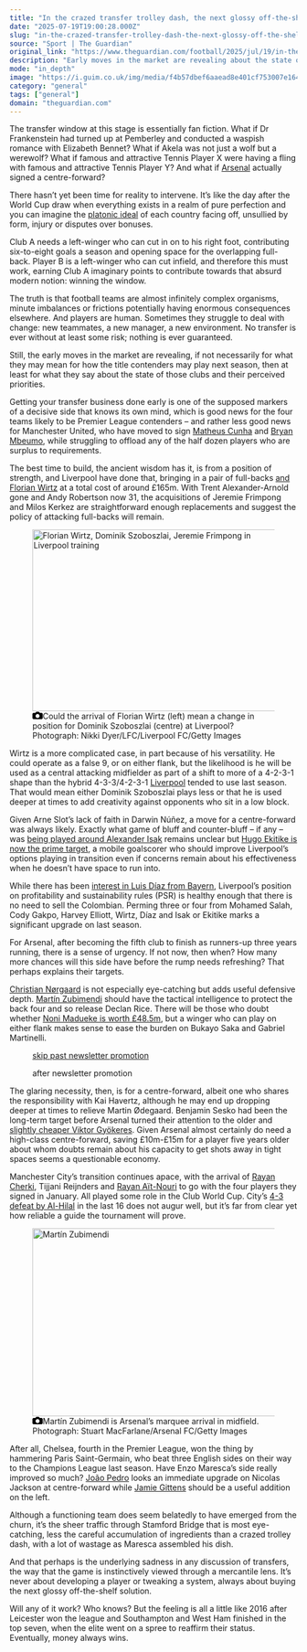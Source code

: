 ```yaml
---
title: "In the crazed transfer trolley dash, the next glossy off-the-shelf solution is all the rage | Jonathan Wilson"
date: "2025-07-19T19:00:28.000Z"
slug: "in-the-crazed-transfer-trolley-dash-the-next-glossy-off-the-shelf-solution-is-all-the-rage-or-jonathan-wilson"
source: "Sport | The Guardian"
original_link: "https://www.theguardian.com/football/2025/jul/19/in-the-crazed-transfer-trolley-dash-the-next-glossy-off-the-shelf-solution-is-all-the-rage"
description: "Early moves in the market are revealing about the state of the Premier League title contenders and their priorities The transfer window at this stage is essentially fan fiction. What if Dr Frankenstein had turned up at Pemberley and conducted a waspish romance with Elizabeth Bennet? What if Akela was not just a wolf but a werewolf? What if famous and attractive Tennis Player X were having a fling with famous and attractive Tennis Player Y? And what if Arsenal actually signed a centre-forward? There hasn’t yet been time for reality to intervene. It’s like the day after the World Cup draw when everything exists in a realm of pure perfection and you can imagine the platonic ideal of each country facing off, unsullied by form, injury or disputes over bonuses.  Continue reading..."
mode: "in_depth"
image: "https://i.guim.co.uk/img/media/f4b57dbef6aaead8e401cf753007e164c215a08c/0_0_3750_3000/master/3750.jpg?width=1200&height=630&quality=85&auto=format&fit=crop&precrop=40:21,offset-x50,offset-y0&overlay-align=bottom%2Cleft&overlay-width=100p&overlay-base64=L2ltZy9zdGF0aWMvb3ZlcmxheXMvdGctb3BpbmlvbnMucG5n&enable=upscale&s=b73e59beeb3129c589a1136af3201938"
category: "general"
tags: ["general"]
domain: "theguardian.com"
---
```

<div id="readability-page-1" class="page"><div id="maincontent"><p><span>T</span>he transfer window at this stage is essentially fan fiction. What if Dr Frankenstein had turned up at Pemberley and conducted a waspish romance with Elizabeth Bennet? What if Akela was not just a wolf but a werewolf? What if famous and attractive Tennis Player X were having a fling with famous and attractive Tennis Player Y? And what if <a href="https://www.theguardian.com/football/arsenal" data-link-name="in body link" data-component="auto-linked-tag">Arsenal</a> actually signed a centre-forward?</p><p>There hasn’t yet been time for reality to intervene. It’s like the day after the World Cup draw when everything exists in a realm of pure perfection and you can imagine the <a href="https://www.theguardian.com/books/2006/aug/05/shopping.plato" data-link-name="in body link">platonic ideal</a> of each country facing off, unsullied by form, injury or disputes over bonuses.</p><p>Club A needs a left-winger who can cut in on to his right foot, contributing six-to-eight goals a season and opening space for the overlapping full-back. Player B is a left-winger who can cut infield, and therefore this must work, earning Club A imaginary points to contribute towards that absurd modern notion: winning the window.</p><figure id="fc9f6c6c-2f7a-4aa6-a51f-65f14253d106" data-spacefinder-role="richLink" data-spacefinder-type="model.dotcomrendering.pageElements.RichLinkBlockElement"><gu-island name="RichLinkComponent" priority="feature" deferuntil="idle" props="{&quot;richLinkIndex&quot;:3,&quot;element&quot;:{&quot;_type&quot;:&quot;model.dotcomrendering.pageElements.RichLinkBlockElement&quot;,&quot;prefix&quot;:&quot;Related: &quot;,&quot;text&quot;:&quot;Men’s transfer window summer 2025: all deals from Europe’s top five leagues&quot;,&quot;elementId&quot;:&quot;fc9f6c6c-2f7a-4aa6-a51f-65f14253d106&quot;,&quot;role&quot;:&quot;richLink&quot;,&quot;url&quot;:&quot;https://www.theguardian.com/football/ng-interactive/2025/may/28/mens-transfer-window-summer-2025-premier-league-la-liga-bundesliga-serie-a-ligue-1&quot;},&quot;ajaxUrl&quot;:&quot;https://api.nextgen.guardianapps.co.uk&quot;,&quot;format&quot;:{&quot;design&quot;:8,&quot;display&quot;:2,&quot;theme&quot;:2}}"></gu-island></figure><p>The truth is that football teams are almost infinitely complex organisms, minute imbalances or frictions potentially having enormous consequences elsewhere. And players are human. Sometimes they struggle to deal with change: new teammates, a new manager, a new environment. No transfer is ever without at least some risk; nothing is ever guaranteed.</p><p>Still, the early moves in the market are revealing, if not necessarily for what they may mean for how the title contenders may play next season, then at least for what they say about the state of those clubs and their perceived priorities.</p><p>Getting your transfer business done early is one of the supposed markers of a decisive side that knows its own mind, which is good news for the four teams likely to be Premier League contenders – and rather less good news for Manchester United, who have moved to sign <a href="https://www.theguardian.com/football/2025/jun/12/matheus-cunha-signs-manchester-united-dream" data-link-name="in body link">Matheus Cunha</a> and <a href="https://www.theguardian.com/football/2025/jul/18/manchester-united-agree-deal-bryan-mbeumo-brentford-initial-65m" data-link-name="in body link">Bryan Mbeumo</a>, while struggling to offload any of the half dozen players who are surplus to requirements.</p><p>The best time to build, the ancient wisdom has it, is from a position of strength, and Liverpool have done that, bringing in a pair of full-backs <a href="https://www.theguardian.com/football/2025/jun/20/florian-wirtz-liverpool-bayer-leverkusen-club-record-116m-deal" data-link-name="in body link">and Florian Wirtz</a> at a total cost of around £165m. With Trent Alexander-Arnold gone and Andy Robertson now 31, the acquisitions of Jeremie Frimpong and Milos Kerkez are straightforward enough replacements and suggest the policy of attacking full-backs will remain.</p><figure id="5568d5ab-df26-4afc-bc40-152fbcafbd4d" data-spacefinder-role="inline" data-spacefinder-type="model.dotcomrendering.pageElements.ImageBlockElement"><div id="img-2"><picture><source srcset="https://i.guim.co.uk/img/media/b8e3a0460ff7be04af0ee2e1ad799dead9b980ba/195_164_3659_2608/master/3659.jpg?width=620&amp;dpr=2&amp;s=none&amp;crop=none" media="(min-width: 660px) and (-webkit-min-device-pixel-ratio: 1.25), (min-width: 660px) and (min-resolution: 120dpi)"><source srcset="https://i.guim.co.uk/img/media/b8e3a0460ff7be04af0ee2e1ad799dead9b980ba/195_164_3659_2608/master/3659.jpg?width=620&amp;dpr=1&amp;s=none&amp;crop=none" media="(min-width: 660px)"><source srcset="https://i.guim.co.uk/img/media/b8e3a0460ff7be04af0ee2e1ad799dead9b980ba/195_164_3659_2608/master/3659.jpg?width=605&amp;dpr=2&amp;s=none&amp;crop=none" media="(min-width: 480px) and (-webkit-min-device-pixel-ratio: 1.25), (min-width: 480px) and (min-resolution: 120dpi)"><source srcset="https://i.guim.co.uk/img/media/b8e3a0460ff7be04af0ee2e1ad799dead9b980ba/195_164_3659_2608/master/3659.jpg?width=605&amp;dpr=1&amp;s=none&amp;crop=none" media="(min-width: 480px)"><source srcset="https://i.guim.co.uk/img/media/b8e3a0460ff7be04af0ee2e1ad799dead9b980ba/195_164_3659_2608/master/3659.jpg?width=445&amp;dpr=2&amp;s=none&amp;crop=none" media="(min-width: 320px) and (-webkit-min-device-pixel-ratio: 1.25), (min-width: 320px) and (min-resolution: 120dpi)"><source srcset="https://i.guim.co.uk/img/media/b8e3a0460ff7be04af0ee2e1ad799dead9b980ba/195_164_3659_2608/master/3659.jpg?width=445&amp;dpr=1&amp;s=none&amp;crop=none" media="(min-width: 320px)"><img alt="Florian Wirtz, Dominik Szoboszlai, Jeremie Frimpong in Liverpool training" src="https://i.guim.co.uk/img/media/b8e3a0460ff7be04af0ee2e1ad799dead9b980ba/195_164_3659_2608/master/3659.jpg?width=445&amp;dpr=1&amp;s=none&amp;crop=none" width="445" height="317.1795572560809" loading="lazy"></picture></div><figcaption data-spacefinder-role="inline"><span><svg width="18" height="13" viewBox="0 0 18 13"><path d="M18 3.5v8l-1.5 1.5h-15l-1.5-1.5v-8l1.5-1.5h3.5l2-2h4l2 2h3.5l1.5 1.5zm-9 7.5c1.9 0 3.5-1.6 3.5-3.5s-1.6-3.5-3.5-3.5-3.5 1.6-3.5 3.5 1.6 3.5 3.5 3.5z"></path></svg></span><span>Could the arrival of Florian Wirtz (left) mean a change in position for Dominik Szoboszlai (centre) at Liverpool?</span> Photograph: Nikki Dyer/LFC/Liverpool FC/Getty Images</figcaption></figure><p>Wirtz is a more complicated case, in part because of his versatility. He could operate as a false 9, or on either flank, but the likelihood is he will be used as a central attacking midfielder as part of a shift to more of a 4-2-3-1 shape than the hybrid 4-3-3/4-2-3-1 <a href="https://www.theguardian.com/football/liverpool" data-link-name="in body link" data-component="auto-linked-tag">Liverpool</a> tended to use last season. That would mean either Dominik Szoboszlai plays less or that he is used deeper at times to add creativity against opponents who sit in a low block.</p><p>Given Arne Slot’s lack of faith in Darwin Núñez, a move for a centre-forward was always likely. Exactly what game of bluff and counter-bluff – if any – was <a href="https://www.theguardian.com/football/2025/jul/16/newcastle-eddie-howe-alexander-isak-hugo-ekitike-liverpool" data-link-name="in body link">being played around Alexander Isak</a> remains unclear but <a href="https://www.theguardian.com/football/2025/jul/16/liverpool-make-approach-eintracht-frankfurt-forward-hugo-ekitike" data-link-name="in body link">Hugo Ekitike is now the prime target</a>, a mobile goalscorer who should improve Liverpool’s options playing in transition even if concerns remain about his effectiveness when he doesn’t have space to run into.</p><p>While there has been <a href="https://www.theguardian.com/football/2025/jul/15/liverpool-luis-diaz-reject-bayern-munich-bid-not-for-sale" data-link-name="in body link">interest in Luis Díaz from Bayern</a>, Liverpool’s position on profitability and sustainability rules (PSR) is healthy enough that there is no need to sell the Colombian. Perming three or four from Mohamed Salah, Cody Gakpo, Harvey Elliott, Wirtz, Díaz and Isak or Ekitike marks a significant upgrade on last season.</p><p>For Arsenal, after becoming the fifth club to finish as runners-up three years running, there is a sense of urgency. If not now, then when? How many more chances will this side have before the rump needs refreshing? That perhaps explains their targets.</p><p><a href="https://www.theguardian.com/football/2025/jul/10/arsenal-complete-9m-christian-norgaard-signing-and-step-up-eberechi-eze-chase" data-link-name="in body link">Christian Nørgaard</a> is not especially eye-catching but adds useful defensive depth. <a href="https://www.theguardian.com/football/2025/jul/07/martin-zubimendi-arsenal-what-he-will-bring-real-soceidad-spain-midfielder" data-link-name="in body link">Martín Zubimendi</a> should have the tactical intelligence to protect the back four and so release Declan Rice. There will be those who doubt whether <a href="https://www.theguardian.com/football/2025/jul/18/noni-madueke-arsenal-challenge-fans-scepticism-chelsea" data-link-name="in body link">Noni Madueke is worth £48.5m</a>, but a winger who can play on either flank makes sense to ease the burden on Bukayo Saka and Gabriel Martinelli.</p><figure data-spacefinder-role="inline" data-spacefinder-type="model.dotcomrendering.pageElements.NewsletterSignupBlockElement"><a data-ignore="global-link-styling" href="#EmailSignup-skip-link-14">skip past newsletter promotion</a><p id="EmailSignup-skip-link-14" tabindex="0" aria-label="after newsletter promotion" role="note">after newsletter promotion</p></figure><p>The glaring necessity, then, is for a centre-forward, albeit one who shares the responsibility with Kai Havertz, although he may end up dropping deeper at times to relieve Martin Ødegaard. Benjamin Sesko had been the long-term target before Arsenal turned their attention to the older and <a href="https://www.theguardian.com/football/2025/jul/13/arsenal-agree-635m-viktor-gyokeres-deal-with-sporting-with-add-ons-still-being-discussed" data-link-name="in body link">slightly cheaper Viktor Gyökeres</a>. Given Arsenal almost certainly do need a high-class centre-forward, saving £10m-£15m for a player five years older about whom doubts remain about his capacity to get shots away in tight spaces seems a questionable economy.</p><p>Manchester City’s transition continues apace, with the arrival of <a href="https://www.theguardian.com/football/2025/jun/15/rayan-cherki-targets-revenge-on-manchester-united-as-he-begins-city-adventure" data-link-name="in body link">Rayan Cherki</a>, Tijjani Reijnders and <a href="https://www.theguardian.com/football/2025/jun/09/incredibly-happy-rayan-ait-nouri-seals-31m-move-to-manchester-city" data-link-name="in body link">Rayan Aït-Nouri</a> to go with the four players they signed in January. All played some role in the Club World Cup. City’s <a href="https://www.theguardian.com/football/2025/jul/01/manchester-city-al-hilal-club-world-cup-last-16-report" data-link-name="in body link">4-3 defeat by Al-Hilal</a> in the last 16 does not augur well, but it’s far from clear yet how reliable a guide the tournament will prove.</p><figure id="c3d8a505-b96a-4d9f-868b-413d4afc4055" data-spacefinder-role="inline" data-spacefinder-type="model.dotcomrendering.pageElements.ImageBlockElement"><div id="img-3"><picture><source srcset="https://i.guim.co.uk/img/media/c2ceb1fd9d61658beb15417b327e7e5ec3a53286/0_0_5817_4305/master/5817.jpg?width=620&amp;dpr=2&amp;s=none&amp;crop=none" media="(min-width: 660px) and (-webkit-min-device-pixel-ratio: 1.25), (min-width: 660px) and (min-resolution: 120dpi)"><source srcset="https://i.guim.co.uk/img/media/c2ceb1fd9d61658beb15417b327e7e5ec3a53286/0_0_5817_4305/master/5817.jpg?width=620&amp;dpr=1&amp;s=none&amp;crop=none" media="(min-width: 660px)"><source srcset="https://i.guim.co.uk/img/media/c2ceb1fd9d61658beb15417b327e7e5ec3a53286/0_0_5817_4305/master/5817.jpg?width=605&amp;dpr=2&amp;s=none&amp;crop=none" media="(min-width: 480px) and (-webkit-min-device-pixel-ratio: 1.25), (min-width: 480px) and (min-resolution: 120dpi)"><source srcset="https://i.guim.co.uk/img/media/c2ceb1fd9d61658beb15417b327e7e5ec3a53286/0_0_5817_4305/master/5817.jpg?width=605&amp;dpr=1&amp;s=none&amp;crop=none" media="(min-width: 480px)"><source srcset="https://i.guim.co.uk/img/media/c2ceb1fd9d61658beb15417b327e7e5ec3a53286/0_0_5817_4305/master/5817.jpg?width=445&amp;dpr=2&amp;s=none&amp;crop=none" media="(min-width: 320px) and (-webkit-min-device-pixel-ratio: 1.25), (min-width: 320px) and (min-resolution: 120dpi)"><source srcset="https://i.guim.co.uk/img/media/c2ceb1fd9d61658beb15417b327e7e5ec3a53286/0_0_5817_4305/master/5817.jpg?width=445&amp;dpr=1&amp;s=none&amp;crop=none" media="(min-width: 320px)"><img alt="Martín Zubimendi" src="https://i.guim.co.uk/img/media/c2ceb1fd9d61658beb15417b327e7e5ec3a53286/0_0_5817_4305/master/5817.jpg?width=445&amp;dpr=1&amp;s=none&amp;crop=none" width="445" height="329.3321299638989" loading="lazy"></picture></div><figcaption data-spacefinder-role="inline"><span><svg width="18" height="13" viewBox="0 0 18 13"><path d="M18 3.5v8l-1.5 1.5h-15l-1.5-1.5v-8l1.5-1.5h3.5l2-2h4l2 2h3.5l1.5 1.5zm-9 7.5c1.9 0 3.5-1.6 3.5-3.5s-1.6-3.5-3.5-3.5-3.5 1.6-3.5 3.5 1.6 3.5 3.5 3.5z"></path></svg></span><span>Martín Zubimendi is Arsenal’s marquee arrival in midfield.</span> Photograph: Stuart MacFarlane/Arsenal FC/Getty Images</figcaption></figure><p>After all, Chelsea, fourth in the Premier League, won the thing by hammering Paris Saint-Germain, who beat three English sides on their way to the Champions League last season. Have Enzo Maresca’s side really improved so much? <a href="https://www.theguardian.com/football/2025/jul/08/fluminense-chelsea-club-world-cup-semi-final-match-report" data-link-name="in body link">João Pedro</a> looks an immediate upgrade on Nicolas Jackson at centre-forward while <a href="https://www.theguardian.com/football/2025/jul/05/transfer-news-jamie-gittens-completes-55m-chelsea-switch-nottingham-forest-sign-igor-jesus" data-link-name="in body link">Jamie Gittens</a> should be a useful addition on the left.</p><p>Although a functioning team does seem belatedly to have emerged from the churn, it’s the sheer traffic through Stamford Bridge that is most eye-catching, less the careful accumulation of ingredients than a crazed trolley dash, with a lot of wastage as Maresca assembled his dish.</p><p>And that perhaps is the underlying sadness in any discussion of transfers, the way that the game is instinctively viewed through a mercantile lens. It’s never about developing a player or tweaking a system, always about buying the next glossy off-the-shelf solution.</p><p>Will any of it work? Who knows? But the feeling is all a little like 2016 after Leicester won the league and Southampton and West Ham finished in the top seven, when the elite went on a spree to reaffirm their status. Eventually, money always wins.</p></div></div>